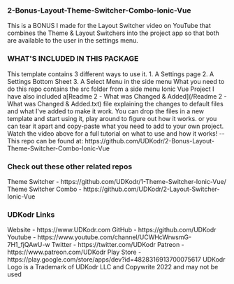 <h3>2-Bonus-Layout-Theme-Switcher-Combo-Ionic-Vue</h3>
This is a BONUS I made for the Layout Switcher video on YouTube that combines the Theme & Layout Switchers into the project app so that both are available to the user in the settings menu.

<h3>WHAT'S INCLUDED IN THIS PACKAGE</h3>
This template contains 3 different ways to use it. 1. A Settings page 2. A Settings Bottom Sheet 3. A Select Menu in the side menu
What you need to do
this repo contains the src folder from a side menu Ionic Vue Project I have also included a[Readme 2 - What was Changed & Added](/Readme 2 - What was Changed & Added.txt) file explaining the changes to default files and what I've added to make it work. You can drop the files in a new template and start using it, play around to figure out how it works. or you can tear it apart and copy-paste what you need to add to your own project. Watch the video above for a full tutorial on what to use and how it works!
--This repo can be found at:
https://github.com/UDKodr/2-Bonus-Layout-Theme-Switcher-Combo-Ionic-Vue


<h3>Check out these other related repos</h3>
Theme Switcher - https://github.com/UDKodr/1-Theme-Switcher-Ionic-Vue/
Theme Switcher Combo - https://github.com/UDKodr/2-Layout-Switcher-Ionic-Vue

<h3>UDKodr Links</h3>
Website - https://www.UDKodr.com
GitHub - https://github.com/UDKodr
Youtube - https://www.youtube.com/channel/UCWHcWrwsmG-7H1_fjQAwU-w
Twitter - https://twitter.com/UDKodr
Patreon - https://www.patreon.com/UDKodr
Play Store - https://play.google.com/store/apps/dev?id=4828316913700075617
UDKodr Logo is a Trademark of UDKodr LLC and Copywrite 2022 and may not be used
